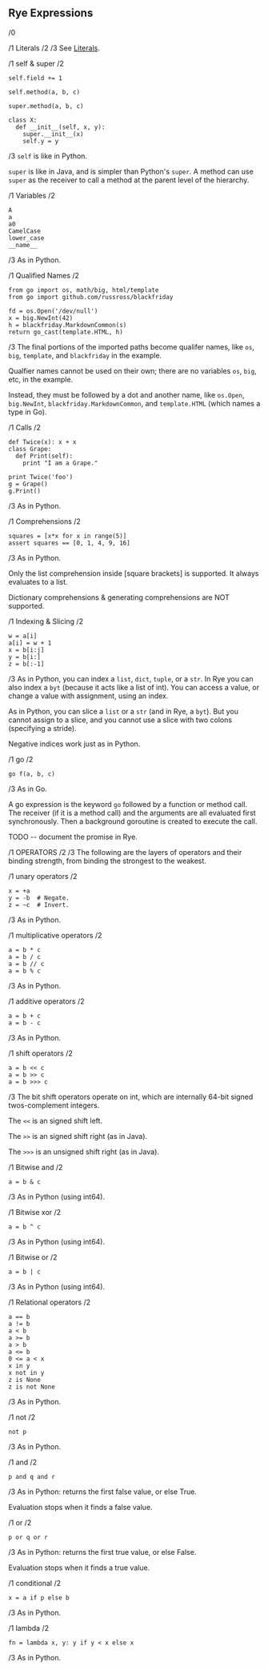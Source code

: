 ## Rye Expressions

/0

/1 Literals
/2
/3 See [Literals](/literals).

/1 self & super
/2
```
self.field += 1

self.method(a, b, c)

super.method(a, b, c)

class X:
  def __init__(self, x, y):
    super.__init__(x)
    self.y = y
```
/3
`self` is like in Python.

`super` is like in Java, and is simpler than Python's `super`.
A method can use `super` as the receiver to call a method at the parent level of the hierarchy.

/1 Variables
/2
```
A
a
a0
CamelCase
lower_case
__name__
```
/3 As in Python.

/1 Qualified Names
/2
```
from go import os, math/big, html/template
from go import github.com/russross/blackfriday

fd = os.Open('/dev/null')
x = big.NewInt(42)
h = blackfriday.MarkdownCommon(s)
return go_cast(template.HTML, h)
```
/3
The final portions of the imported paths become qualifer names,
like `os`, `big`, `template`, and `blackfriday` in the example.

Qualfier names cannot be used on their own;  there are no variables
`os`, `big`, etc, in the example.

Instead, they must be followed by a dot and another name,
like `os.Open`, `big.NewInt`, `blackfriday.MarkdownCommon`,
and `template.HTML` (which names a type in Go).

/1 Calls
/2
```
def Twice(x): x + x
class Grape:
  def Print(self):
    print "I am a Grape."

print Twice('foo')
g = Grape()
g.Print()
```
/3 As in Python.

/1 Comprehensions
/2
```
squares = [x*x for x in range(5)]
assert squares == [0, 1, 4, 9, 16]
```
/3 As in Python.

Only the list comprehension inside [square brackets] is supported.
It always evaluates to a list.

Dictionary comprehensions & generating comprehensions are NOT supported.

/1 Indexing & Slicing
/2
```
w = a[i]
a[i] = w + 1
x = b[i:j]
y = b[i:]
z = b[:-1]
```
/3
As in Python, you can index a `list`, `dict`, `tuple`, or a `str`.
In Rye you can also index a `byt` (because it acts like a list of int).
You can access a value, or change a value with assignment, using an index.

As in Python, you can slice a `list` or a `str` (and in Rye, a `byt`).
But you cannot assign to a slice, and you cannot use a slice with two colons
(specifying a stride).

Negative indices work just as in Python.


/1 go
/2
```
go f(a, b, c)
```
/3 As in Go.

A go expression is the keyword `go` followed by a function or
method call.  The receiver (if it is a method call) and the arguments
are all evaluated first synchronously.   Then a background goroutine
is created to execute the call.

TODO -- document the promise in Rye.

/1 OPERATORS
/2
/3
The following are the layers of operators
and their binding strength, from binding the strongest
to the weakest.

/1 unary operators
/2
```
x = +a
y = -b  # Negate.
z = ~c  # Invert.
```
/3 As in Python.

/1 multiplicative operators
/2
```
a = b * c
a = b / c
a = b // c
a = b % c
```
/3 As in Python.

/1 additive operators
/2
```
a = b + c
a = b - c
```
/3 As in Python.

/1 shift operators
/2
```
a = b << c
a = b >> c
a = b >>> c
```
/3
The bit shift operators operate on int, which are internally 64-bit signed twos-complement integers.

The `<<` is an signed shift left.

The `>>` is an signed shift right (as in Java).

The `>>>` is an unsigned shift right (as in Java).

/1 Bitwise and
/2
```
a = b & c
```
/3 As in Python (using int64).

/1 Bitwise xor
/2
```
a = b ^ c
```
/3 As in Python (using int64).

/1 Bitwise or
/2
```
a = b | c
```
/3 As in Python (using int64).

/1 Relational operators
/2
```
a == b
a != b
a < b
a >= b
a > b
a <= b
0 <= a < x
x in y
x not in y
z is None
z is not None
```
/3 As in Python.

/1 not
/2
```
not p
```
/3 As in Python.

/1 and
/2
```
p and q and r
```
/3 As in Python:
returns the first false value, or else True.

Evaluation stops when it finds a false value.


/1 or
/2
```
p or q or r
```
/3 As in Python:
returns the first true value, or else False.

Evaluation stops when it finds a true value.

/1 conditional
/2
```
x = a if p else b
```
/3 As in Python.

/1 lambda
/2
```
fn = lambda x, y: y if y < x else x
```
/3 As in Python.


